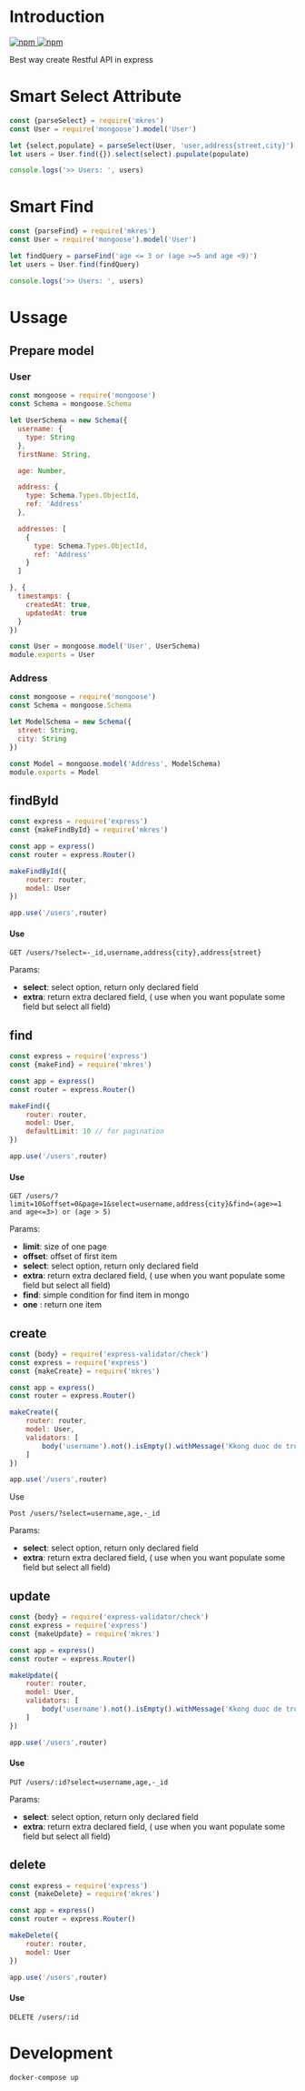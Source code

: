 # Introduction

[![npm](https://img.shields.io/npm/v/mkres.svg) ![npm](https://img.shields.io/npm/dm/mkres.svg)](https://www.npmjs.com/package/mkres)


Best way create Restful API in express


# Smart Select Attribute

```js
const {parseSelect} = require('mkres')
const User = require('mongoose').model('User')

let {select,populate} = parseSelect(User, 'user,address{street,city}')
let users = User.find({}).select(select).pupulate(populate)

console.logs('>> Users: ', users)

```

# Smart Find

```js
const {parseFind} = require('mkres')
const User = require('mongoose').model('User')

let findQuery = parseFind('age <= 3 or (age >=5 and age <9)')
let users = User.find(findQuery)

console.logs('>> Users: ', users)

```

# Ussage

## Prepare model

### User

```js
const mongoose = require('mongoose')
const Schema = mongoose.Schema

let UserSchema = new Schema({
  username: {
    type: String
  },
  firstName: String,

  age: Number,

  address: {
    type: Schema.Types.ObjectId,
    ref: 'Address'
  },

  addresses: [
    {
      type: Schema.Types.ObjectId,
      ref: 'Address'
    }
  ]

}, {
  timestamps: {
    createdAt: true,
    updatedAt: true
  }
})

const User = mongoose.model('User', UserSchema)
module.exports = User

```

### Address
```js
const mongoose = require('mongoose')
const Schema = mongoose.Schema

let ModelSchema = new Schema({
  street: String,
  city: String
})

const Model = mongoose.model('Address', ModelSchema)
module.exports = Model

```


## findById
```js
const express = require('express')
const {makeFindById} = require('mkres')

const app = express()
const router = express.Router()

makeFindById({
    router: router,
    model: User
})

app.use('/users',router)

```


#### Use 
```
GET /users/?select=-_id,username,address{city},address{street}
```

Params:
* **select**: select option, return only declared field
* **extra**: return extra declared field, ( use when you want populate some field but select all field)

## find
```js
const express = require('express')
const {makeFind} = require('mkres')

const app = express()
const router = express.Router()

makeFind({
    router: router,
    model: User,
    defaultLimit: 10 // for pagination
})

app.use('/users',router)

```

#### Use 
```
GET /users/?limit=10&offset=0&page=1&select=username,address{city}&find=(age>=1 and age<=3>) or (age > 5) 
```

Params:
* **limit**: size of one page
* **offset**: offset of first item
* **select**: select option, return only declared field
* **extra**: return extra declared field, ( use when you want populate some field but select all field)
* **find**: simple condition for find item in mongo 
* **one** : return one item

## create
```js
const {body} = require('express-validator/check')
const express = require('express')
const {makeCreate} = require('mkres')

const app = express()
const router = express.Router()

makeCreate({
    router: router,
    model: User,
    validators: [
        body('username').not().isEmpty().withMessage('Kkong duoc de trong')
    ]
})

app.use('/users',router)
```

Use 
```
Post /users/?select=username,age,-_id
```

Params:
* **select**: select option, return only declared field
* **extra**: return extra declared field, ( use when you want populate some field but select all field)

## update
```js
const {body} = require('express-validator/check')
const express = require('express')
const {makeUpdate} = require('mkres')

const app = express()
const router = express.Router()

makeUpdate({
    router: router,
    model: User,
    validators: [
        body('username').not().isEmpty().withMessage('Kkong duoc de trong')
    ]
})

app.use('/users',router)
```

#### Use 
```
PUT /users/:id?select=username,age,-_id
```

Params:
* **select**: select option, return only declared field
* **extra**: return extra declared field, ( use when you want populate some field but select all field)

## delete
```js
const express = require('express')
const {makeDelete} = require('mkres')

const app = express()
const router = express.Router()

makeDelete({
    router: router,
    model: User
})

app.use('/users',router)
```
#### Use 
```
DELETE /users/:id
```


# Development

```
docker-compose up
```